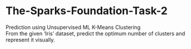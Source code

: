 # The-Sparks-Foundation-Task-2
Prediction using Unsupervised ML K-Means Clustering     
From the given ‘Iris’ dataset, predict the optimum number of clusters and represent it visually.
